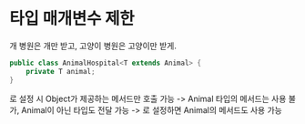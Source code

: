 # 타입 매개변수 제한
개 병원은 개만 받고, 고양이 병원은 고양이만 받게.

```java
public class AnimalHospital<T extends Animal> {
    private T animal;
}
```


<T> 로 설정 시 Object가 제공하는 메서드만 호출 가능
-> Animal 타입의 메서드는 사용 불가, Animal이 아닌 타입도 전달 가능
-> <T extends Animal>로 설정하면 Animal의 메서드도 사용 가능
